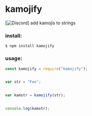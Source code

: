 # kamojify
[![Discord](https://discord.gg/Mrj6hdx)]
add kamojis to strings

### install:

```
$ npm install kamojify
```

### usage:

```javascript
const kamojify = require("kamojify");


var str = "Foo";


var kamstr = kamojify(str);


console.log(kamstr);
```
